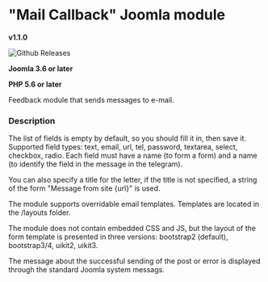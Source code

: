 # "Mail Callback" Joomla module

**v1.1.0**

![Github Releases](https://img.shields.io/github/downloads/AlekVolsk/mod_callback_mail/latest/total.svg)

**Joomla 3.6 or later**

**PHP 5.6 or later**

Feedback module that sends messages to e-mail.

### Description

The list of fields is empty by default, so you should fill it in, then save it. Supported field types: text, email, url, tel, password, textarea, select, checkbox, radio. Each field must have a name (to form a form) and a name (to identify the field in the message in the telegram).

You can also specify a title for the letter, if the title is not specified, a string of the form "Message from site {url}" is used.

The module supports overridable email templates. Templates are located in the /layouts folder.

The module does not contain embedded CSS and JS, but the layout of the form template is presented in three versions: bootstrap2 (default), bootstrap3/4, uikit2, uikit3.

The message about the successful sending of the post or error is displayed through the standard Joomla system messags.
